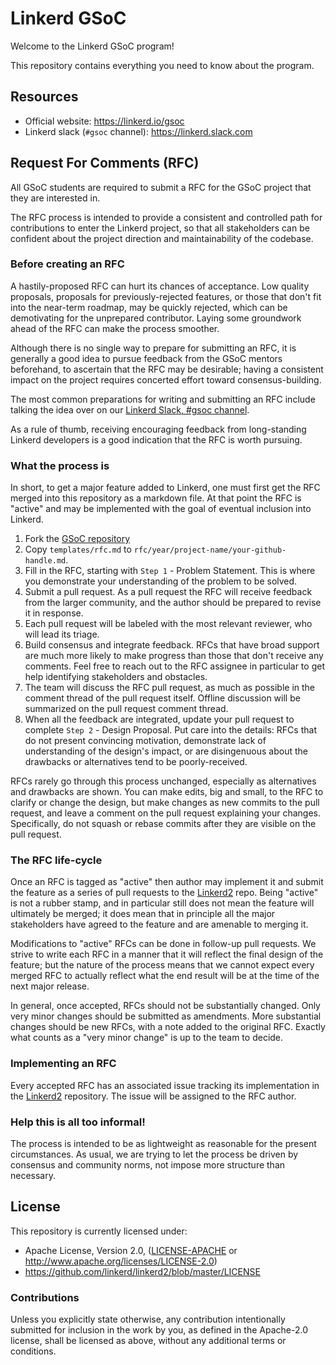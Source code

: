 # Linkerd GSoC

Welcome to the Linkerd GSoC program!

This repository contains everything you need to know about the program.

## Resources

* Official website: https://linkerd.io/gsoc
* Linkerd slack (`#gsoc` channel): https://linkerd.slack.com

## Request For Comments (RFC)

All GSoC students are required to submit a RFC for the GSoC project that they
are interested in.

The RFC process is intended to provide a consistent and controlled path for
contributions to enter the Linkerd project, so that all stakeholders
can be confident about the project direction and maintainability of the codebase.

### Before creating an RFC

[before creating an rfc]: #before-creating-an-rfc

A hastily-proposed RFC can hurt its chances of acceptance. Low quality
proposals, proposals for previously-rejected features, or those that don't fit
into the near-term roadmap, may be quickly rejected, which can be demotivating
for the unprepared contributor. Laying some groundwork ahead of the RFC can
make the process smoother.

Although there is no single way to prepare for submitting an RFC, it is
generally a good idea to pursue feedback from the GSoC mentors beforehand, to
ascertain that the RFC may be desirable; having a consistent impact on the
project requires concerted effort toward consensus-building.

The most common preparations for writing and submitting an RFC include talking
the idea over on our
[Linkerd Slack, #gsoc channel](https://slack.linkerd.io).

As a rule of thumb, receiving encouraging feedback from long-standing Linkerd
developers is a good indication that the RFC is worth pursuing.

### What the process is

[what the process is]: #what-the-process-is

In short, to get a major feature added to Linkerd, one must first get the RFC
merged into this repository as a markdown file. At that point the RFC is
"active" and may be implemented with the goal of eventual inclusion into
Linkerd.

1. Fork the [GSoC repository](https://github.com/linkerd/gsoc)
2. Copy `templates/rfc.md` to
   `rfc/year/project-name/your-github-handle.md`.
3. Fill in the RFC, starting with `Step 1` - Problem Statement. This is where
   you demonstrate your understanding of the problem to be solved.
4. Submit a pull request. As a pull request the RFC will receive feedback from
   the larger community, and the author should be prepared to revise it in
   response.
5. Each pull request will be labeled with the most relevant reviewer, who will
   lead its triage.
6. Build consensus and integrate feedback. RFCs that have broad support are much
   more likely to make progress than those that don't receive any comments. Feel
   free to reach out to the RFC assignee in particular to get help identifying
   stakeholders and obstacles.
7. The team will discuss the RFC pull request, as much as possible in the
   comment thread of the pull request itself. Offline discussion will be
   summarized on the pull request comment thread.
8. When all the feedback are integrated, update your pull request to complete
   `Step 2` - Design Proposal. Put care into the details: RFCs that do not
   present convincing motivation, demonstrate lack of understanding of the
   design's impact, or are disingenuous about the drawbacks or alternatives tend
   to be poorly-received.

RFCs rarely go through this process unchanged, especially as alternatives and
drawbacks are shown. You can make edits, big and small, to the RFC to clarify or
change the design, but make changes as new commits to the pull request, and
leave a comment on the pull request explaining your changes. Specifically, do
not squash or rebase commits after they are visible on the pull request.

### The RFC life-cycle

[the rfc life-cycle]: #the-rfc-life-cycle

Once an RFC is tagged as "active" then author may implement it and submit the
feature as a series of pull requests to the
[Linkerd2](https://github.com/linkerd/linkerd2) repo. Being "active" is not
a rubber stamp, and in particular still does not mean the feature will
ultimately be merged; it does mean that in principle all the major stakeholders
have agreed to the feature and are amenable to merging it.

Modifications to "active" RFCs can be done in follow-up pull requests. We strive
to write each RFC in a manner that it will reflect the final design of the
feature; but the nature of the process means that we cannot expect every merged
RFC to actually reflect what the end result will be at the time of the next
major release.

In general, once accepted, RFCs should not be substantially changed. Only very
minor changes should be submitted as amendments. More substantial changes should
be new RFCs, with a note added to the original RFC. Exactly what counts as a
"very minor change" is up to the team to decide.

### Implementing an RFC

[implementing an rfc]: #implementing-an-rfc

Every accepted RFC has an associated issue tracking its implementation in the
[Linkerd2](https://github.com/linkerd/linkerd2) repository. The issue will be
assigned to the RFC author.

### Help this is all too informal!

[help this is all too informal!]: #help-this-is-all-too-informal

The process is intended to be as lightweight as reasonable for the present
circumstances. As usual, we are trying to let the process be driven by
consensus and community norms, not impose more structure than necessary.

## License

[license]: #license

This repository is currently licensed under:

- Apache License, Version 2.0, ([LICENSE-APACHE](LICENSE-APACHE) or http://www.apache.org/licenses/LICENSE-2.0)
- https://github.com/linkerd/linkerd2/blob/master/LICENSE

### Contributions

Unless you explicitly state otherwise, any contribution intentionally submitted
for inclusion in the work by you, as defined in the Apache-2.0 license, shall be
licensed as above, without any additional terms or conditions.
